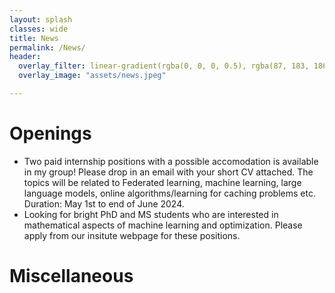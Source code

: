 ```yaml
---
layout: splash
classes: wide
title: News
permalink: /News/
header:
  overlay_filter: linear-gradient(rgba(0, 0, 0, 0.5), rgba(87, 183, 186, 0.5))
  overlay_image: "assets/news.jpeg"

---
```



# Openings
- Two paid internship positions with a possible accomodation is available in my group! Please drop in an email with your short CV attached. The topics will be related to Federated learning, machine learning, large language models, online algorithms/learning for caching problems etc. Duration: May 1st to end of June 2024.
&nbsp;
- Looking for bright PhD and MS students who are interested in mathematical aspects of machine learning and optimization. Please apply from our insitute webpage for these positions.
&nbsp;

# Miscellaneous
